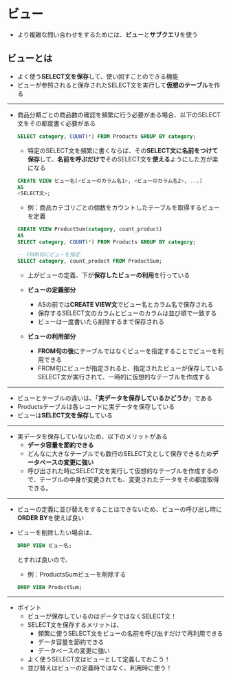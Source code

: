 # ビュー
- より複雑な問い合わせをするためには、**ビュー**と**サブクエリ**を使う

## ビューとは
- よく使う**SELECT文を保存**して、使い回すことのできる機能
- ビューが参照されると保存されたSELECT文を実行して**仮想のテーブル**を作る

---

- 商品分類ごとの商品数の確認を頻繁に行う必要がある場合、以下のSELECT文をその都度書く必要がある
    ```sql
    SELECT category, COUNT(*) FROM Products GROUP BY category;
    ```
    - 特定のSELECT文を頻繁に書くならば、その**SELECT文に名前をつけて保存**して、**名前を呼ぶだけで**そのSELECT文を**使える**ようにした方が楽になる


    ```sql
    CREATE VIEW ビュー名(<ビューのカラム名1>, <ビューのカラム名2>, ...)
    AS 
    <SELECT文>;
    ```

    - 例：商品カテゴリごとの個数をカウントしたテーブルを取得するビューを定義
    ```sql
    CREATE VIEW ProductSum(category, count_product)
    AS
    SELECT category, COUNT(*) FROM Products GROUP BY category;

    -- FROM句にビューを指定
    SELECT category, count_product FROM ProductSum;
    ```
    - 上がビューの定義、下が**保存したビューの利用**を行っている

    - **ビューの定義部分**
        - ASの前では**CREATE VIEW文**でビュー名とカラム名で保存される
        - 保存するSELECT文のカラムとビューのカラムは並び順で一致する
        - ビューは一度書いたら削除するまで保存される

    - **ビューの利用部分**
        - **FROM句の後**にテーブルではなくビューを指定することでビューを利用できる
        - FROM句にビューが指定されると、指定されたビューが保存しているSELECT文が実行されて、一時的に仮想的なテーブルを作成する

---

- ビューとテーブルの違いは、「**実データを保存しているかどうか**」である
- Productsテーブルは各レコードに実データを保存している
- ビューは**SELECT文を保存**している

---

- 実データを保存していないため、以下のメリットがある
    - **データ容量を節約できる**
    - どんなに大きなテーブルでも数行のSELECT文として保存できるため**データベースの変更に強い**
    - 呼び出された時にSELECT文を実行して仮想的なテーブルを作成するので、テーブルの中身が変更されても、変更されたデータをその都度取得できる。

---

- ビューの定義に並び替えをすることはできないため、ビューの呼び出し時に**ORDER BY**を使えば良い
- ビューを削除したい場合は、
    ```sql
    DROP VIEW ビュー名;
    ```
    とすれば良いので、

    - 例：ProductsSumビューを削除する
    ```sql
    DROP VIEW ProductSum;
    ```
---

- ポイント
    - ビューが保存しているのはデータではなくSELECT文！
    - SELECT文を保存するメリットは、
        - 頻繁に使うSELECT文をビューの名前を呼び出すだけで再利用できる
        - データ容量を節約できる
        - データベースの変更に強い
    - よく使うSELECT文はビューとして定義しておこう！
    - 並び替えはビューの定義時ではなく、利用時に使う！